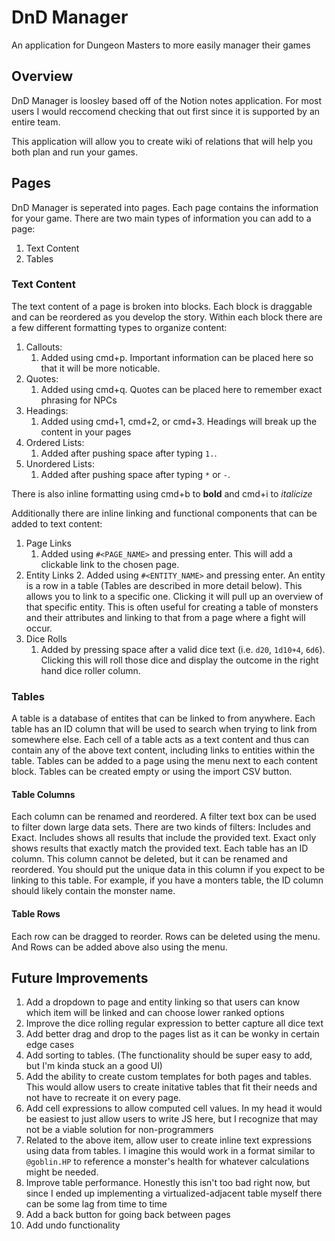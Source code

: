 # DnD Manager
An application for Dungeon Masters to more easily manager their games

## Overview
DnD Manager is loosley based off of the Notion notes application. For most users I would reccomend checking that out first since it is supported by an entire team. 

This application will allow you to create wiki of relations that will help you both plan and run your games.

## Pages
DnD Manager is seperated into pages. Each page contains the information for your game. There are two main types of information you can add to a page:

1. Text Content
2. Tables

### Text Content
The text content of a page is broken into blocks. Each block is draggable and can be reordered as you develop the story. Within each block there are a few different formatting types to organize content:

1. Callouts:
    1. Added using cmd+p. Important information can be placed here so that it will be more noticable.
2. Quotes:
    1. Added using cmd+q. Quotes can be placed here to remember exact phrasing for NPCs
3. Headings:
    1. Added using cmd+1, cmd+2, or cmd+3. Headings will break up the content in your pages
4. Ordered Lists:
    1. Added after pushing space after typing `1.`.
5. Unordered Lists:
    1. Added after pushing space after typing `*` or `-`.
    
There is also inline formatting using cmd+b to **bold** and cmd+i to *italicize*

Additionally there are inline linking and functional components that can be added to text content:

1. Page Links
    1. Added using `#<PAGE_NAME>` and pressing enter. This will add a clickable link to the chosen page. 
2. Entity Links
    2. Added using `#<ENTITY_NAME>` and pressing enter. An entity is a row in a table (Tables are described in more detail below). This allows you to link to a specific one. Clicking it will pull up an overview of that specific entity. This is often useful for creating a table of monsters and their attributes and linking to that from a page where a fight will occur. 
3. Dice Rolls
    1. Added by pressing space after a valid dice text (i.e. `d20`, `1d10+4`, `6d6`). Clicking this will roll those dice and display the outcome in the right hand dice roller column.
    
### Tables
A table is a database of entites that can be linked to from anywhere. Each table has an ID column that will be used to search when trying to link from somewhere else. Each cell of a table acts as a text content and thus can contain any of the above text content, including links to entities within the table. Tables can be added to a page using the menu next to each content block. Tables can be created empty or using the import CSV button. 

#### Table Columns
Each column can be renamed and reordered. A filter text box can be used to filter down large data sets. There are two kinds of filters: Includes and Exact. Includes shows all results that include the provided text. Exact only shows results that exactly match the provided text. Each table has an ID column. This column cannot be deleted, but it can be renamed and reordered. You should put the unique data in this column if you expect to be linking to this table. For example, if you have a monters table, the ID column should likely contain the monster name.

#### Table Rows
Each row can be dragged to reorder. Rows can be deleted using the menu. And Rows can be added above also using the menu.

## Future Improvements
1. Add a dropdown to page and entity linking so that users can know which item will be linked and can choose lower ranked options
2. Improve the dice rolling regular expression to better capture all dice text
3. Add better drag and drop to the pages list as it can be wonky in certain edge cases
4. Add sorting to tables. (The functionality should be super easy to add, but I'm kinda stuck an a good UI)
5. Add the ability to create custom templates for both pages and tables. This would allow users to create initative tables that fit their needs and not have to recreate it on every page. 
6. Add cell expressions to allow computed cell values. In my head it would be easiest to just allow users to write JS here, but I recognize that may not be a viable solution for non-programmers
7. Related to the above item, allow user to create inline text expressions using data from tables. I imagine this would work in a format similar to `@goblin.HP` to reference a monster's health for whatever calculations might be needed.
7. Improve table performance. Honestly this isn't too bad right now, but since I ended up implementing a virtualized-adjacent table myself there can be some lag from time to time
8. Add a back button for going back between pages
9. Add undo functionality
